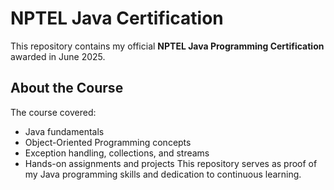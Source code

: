 # NPTEL Java Certification

This repository contains my official **NPTEL Java Programming Certification** awarded in June 2025.

## About the Course
The course covered:
- Java fundamentals  
- Object-Oriented Programming concepts  
- Exception handling, collections, and streams  
- Hands-on assignments and projects
This repository serves as proof of my Java programming skills and dedication to continuous learning.
